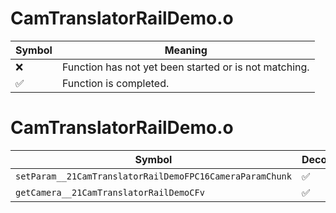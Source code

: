 # CamTranslatorRailDemo.o
| Symbol | Meaning 
| ------------- | ------------- 
| :x: | Function has not yet been started or is not matching. 
| :white_check_mark: | Function is completed. 


# CamTranslatorRailDemo.o
| Symbol | Decompiled? |
| ------------- | ------------- |
| `setParam__21CamTranslatorRailDemoFPC16CameraParamChunk` | :white_check_mark: |
| `getCamera__21CamTranslatorRailDemoCFv` | :white_check_mark: |
